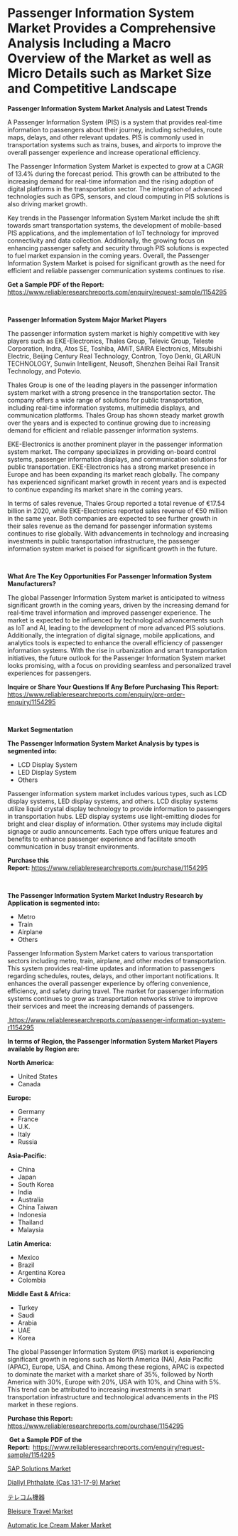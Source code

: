 <p><h1>Passenger Information System Market Provides a Comprehensive Analysis Including a Macro Overview of the Market as well as Micro Details such as Market Size and Competitive Landscape</h1></p><p><strong>Passenger Information System Market Analysis and Latest Trends</strong></p>
<p><p>A Passenger Information System (PIS) is a system that provides real-time information to passengers about their journey, including schedules, route maps, delays, and other relevant updates. PIS is commonly used in transportation systems such as trains, buses, and airports to improve the overall passenger experience and increase operational efficiency.</p><p>The Passenger Information System Market is expected to grow at a CAGR of 13.4% during the forecast period. This growth can be attributed to the increasing demand for real-time information and the rising adoption of digital platforms in the transportation sector. The integration of advanced technologies such as GPS, sensors, and cloud computing in PIS solutions is also driving market growth.</p><p>Key trends in the Passenger Information System Market include the shift towards smart transportation systems, the development of mobile-based PIS applications, and the implementation of IoT technology for improved connectivity and data collection. Additionally, the growing focus on enhancing passenger safety and security through PIS solutions is expected to fuel market expansion in the coming years. Overall, the Passenger Information System Market is poised for significant growth as the need for efficient and reliable passenger communication systems continues to rise.</p></p>
<p><strong>Get a Sample PDF of the Report:&nbsp;</strong> <a href="https://www.reliableresearchreports.com/enquiry/request-sample/1154295">https://www.reliableresearchreports.com/enquiry/request-sample/1154295</a></p>
<p>&nbsp;</p>
<p><strong>Passenger Information System Major Market Players</strong></p>
<p><p>The passenger information system market is highly competitive with key players such as EKE-Electronics, Thales Group, Televic Group, Teleste Corporation, Indra, Atos SE, Toshiba, AMiT, SAIRA Electronics, Mitsubishi Electric, Beijing Century Real Technology, Contron, Toyo Denki, GLARUN TECHNOLOGY, Sunwin Intelligent, Neusoft, Shenzhen Beihai Rail Transit Technology, and Potevio.</p><p>Thales Group is one of the leading players in the passenger information system market with a strong presence in the transportation sector. The company offers a wide range of solutions for public transportation, including real-time information systems, multimedia displays, and communication platforms. Thales Group has shown steady market growth over the years and is expected to continue growing due to increasing demand for efficient and reliable passenger information systems.</p><p>EKE-Electronics is another prominent player in the passenger information system market. The company specializes in providing on-board control systems, passenger information displays, and communication solutions for public transportation. EKE-Electronics has a strong market presence in Europe and has been expanding its market reach globally. The company has experienced significant market growth in recent years and is expected to continue expanding its market share in the coming years.</p><p>In terms of sales revenue, Thales Group reported a total revenue of €17.54 billion in 2020, while EKE-Electronics reported sales revenue of €50 million in the same year. Both companies are expected to see further growth in their sales revenue as the demand for passenger information systems continues to rise globally. With advancements in technology and increasing investments in public transportation infrastructure, the passenger information system market is poised for significant growth in the future.</p></p>
<p>&nbsp;</p>
<p><strong>What Are The Key Opportunities For Passenger Information System Manufacturers?</strong></p>
<p><p>The global Passenger Information System market is anticipated to witness significant growth in the coming years, driven by the increasing demand for real-time travel information and improved passenger experience. The market is expected to be influenced by technological advancements such as IoT and AI, leading to the development of more advanced PIS solutions. Additionally, the integration of digital signage, mobile applications, and analytics tools is expected to enhance the overall efficiency of passenger information systems. With the rise in urbanization and smart transportation initiatives, the future outlook for the Passenger Information System market looks promising, with a focus on providing seamless and personalized travel experiences for passengers.</p></p>
<p><strong>Inquire or Share Your Questions If Any Before Purchasing This Report:</strong> <a href="https://www.reliableresearchreports.com/enquiry/pre-order-enquiry/1154295">https://www.reliableresearchreports.com/enquiry/pre-order-enquiry/1154295</a></p>
<p>&nbsp;</p>
<p><strong>Market Segmentation</strong></p>
<p><strong>The Passenger Information System Market Analysis by types is segmented into:</strong></p>
<p><ul><li>LCD Display System</li><li>LED Display System</li><li>Others</li></ul></p>
<p><p>Passenger information system market includes various types, such as LCD display systems, LED display systems, and others. LCD display systems utilize liquid crystal display technology to provide information to passengers in transportation hubs. LED display systems use light-emitting diodes for bright and clear display of information. Other systems may include digital signage or audio announcements. Each type offers unique features and benefits to enhance passenger experience and facilitate smooth communication in busy transit environments.</p></p>
<p><strong>Purchase this Report:&nbsp;</strong><a href="https://www.reliableresearchreports.com/purchase/1154295">https://www.reliableresearchreports.com/purchase/1154295</a></p>
<p>&nbsp;</p>
<p><strong>The Passenger Information System Market Industry Research by Application is segmented into:</strong></p>
<p><ul><li>Metro</li><li>Train</li><li>Airplane</li><li>Others</li></ul></p>
<p><p>Passenger Information System Market caters to various transportation sectors including metro, train, airplane, and other modes of transportation. This system provides real-time updates and information to passengers regarding schedules, routes, delays, and other important notifications. It enhances the overall passenger experience by offering convenience, efficiency, and safety during travel. The market for passenger information systems continues to grow as transportation networks strive to improve their services and meet the increasing demands of passengers.</p></p>
<p><a href="https://www.reliableresearchreports.com/passenger-information-system-r1154295">&nbsp;https://www.reliableresearchreports.com/passenger-information-system-r1154295</a></p>
<p><strong>In terms of Region, the Passenger Information System Market Players available by Region are:</strong></p>
<p>
    <p> <strong> North America: </strong>
        <ul>
            <li>United States</li>
            <li>Canada</li>
        </ul>
        </p> 
    <p> <strong> Europe: </strong>
        <ul>
            <li>Germany</li>
            <li>France</li>
            <li>U.K.</li>
            <li>Italy</li>
            <li>Russia</li>
        </ul>
        </p> 
    <p> <strong> Asia-Pacific: </strong>
        <ul>
            <li>China</li>
            <li>Japan</li>
            <li>South Korea</li>
            <li>India</li>
            <li>Australia</li>
            <li>China Taiwan</li>
            <li>Indonesia</li>
            <li>Thailand</li>
            <li>Malaysia</li>
        </ul>
        </p> 
    <p> <strong> Latin America: </strong>
        <ul>
            <li>Mexico</li>
            <li>Brazil</li>
            <li>Argentina Korea</li>
            <li>Colombia</li>
        </ul>
        </p> 
    <p> <strong> Middle East & Africa: </strong>
        <ul>
            <li>Turkey</li>
            <li>Saudi</li>
            <li>Arabia</li>
            <li>UAE</li>
            <li>Korea</li>
        </ul>
    </p>
    </p>
<p><p>The global Passenger Information System (PIS) market is experiencing significant growth in regions such as North America (NA), Asia Pacific (APAC), Europe, USA, and China. Among these regions, APAC is expected to dominate the market with a market share of 35%, followed by North America with 30%, Europe with 20%, USA with 10%, and China with 5%. This trend can be attributed to increasing investments in smart transportation infrastructure and technological advancements in the PIS market in these regions.</p></p>
<p><strong>Purchase this Report: </strong><a href="https://www.reliableresearchreports.com/purchase/1154295">https://www.reliableresearchreports.com/purchase/1154295</a></p>
<p>&nbsp;<strong>Get a Sample PDF of the Report:&nbsp;&nbsp;</strong><a href="https://www.reliableresearchreports.com/enquiry/request-sample/1154295">https://www.reliableresearchreports.com/enquiry/request-sample/1154295</a></p>
<p><strong></strong></p>
<p><p><a href="https://github.com/Hazelklievgspy6vdcsmu106w/Market-Research-Report-List-2/blob/main/sap-solutions-market.md">SAP Solutions Market</a></p><p><a href="https://www.linkedin.com/pulse/diallyl-phthalate-cas-131-17-9-market-offer-valuable-insights-i3cif">Diallyl Phthalate (Cas 131-17-9) Market</a></p><p><a href="https://github.com/andym141978/Market-Research-Report-List-1/blob/main/967980660063.md">テレコム機器</a></p><p><a href="https://github.com/lubmix/Market-Research-Report-List-2/blob/main/bleisure-travel-market.md">Bleisure Travel Market</a></p><p><a href="https://issuu.com/reportprime-2/docs/automatic-ice-cream-maker-market-size-2030.pptx">Automatic Ice Cream Maker Market</a></p></p>